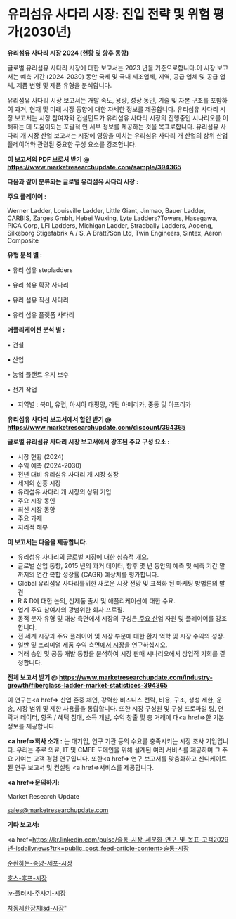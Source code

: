 # 유리섬유 사다리 시장: 진입 전략 및 위험 평가(2030년)

<strong>유리섬유 사다리 시장 2024 (현황 및 향후 동향)</strong>

글로벌 유리섬유 사다리 시장에 대한 보고서는 2023 년을 기준으로합니다.이 시장 보고서는 예측 기간 (2024-2030) 동안 국제 및 국내 제조업체, 지역, 공급 업체 및 공급 업체, 제품 변형 및 제품 유형을 분석합니다.

유리섬유 사다리 시장 보고서는 개발 속도, 용량, 성장 동인, 기술 및 자본 구조를 포함하여 과거, 현재 및 미래 시장 동향에 대한 자세한 정보를 제공합니다. 유리섬유 사다리 시장 보고서는 시장 참여자와 컨설턴트가 유리섬유 사다리 시장의 진행중인 시나리오를 이해하는 데 도움이되는 포괄적 인 세부 정보를 제공하는 것을 목표로합니다. 유리섬유 사다리 개 시장 산업 보고서는 시장에 영향을 미치는 유리섬유 사다리 개 산업의 상위 산업 플레이어와 관련된 중요한 구성 요소를 강조합니다.



<strong>이 보고서의 PDF 브로셔 받기 @ <a href=https://www.marketresearchupdate.com/sample/394365>https://www.marketresearchupdate.com/sample/394365</a></strong>



<strong>다음과 같이 분류되는 글로벌 유리섬유 사다리 시장 :</strong>



<strong>주요 플레이어 :</strong>

Werner Ladder, Louisville Ladder, Little Giant, Jinmao, Bauer Ladder, CARBIS, Zarges Gmbh, Hebei Wuxing, Lyte Ladders?Towers, Hasegawa, PICA Corp, LFI Ladders, Michigan Ladder, Stradbally Ladders, Aopeng, Silkeborg Stigefabrik A / S, A Bratt?Son Ltd, Twin Engineers, Sintex, Aeron Composite



<strong>유형 분석 별 :</strong>

• 유리 섬유 stepladders

• 유리 섬유 확장 사다리

• 유리 섬유 직선 사다리

• 유리 섬유 플랫폼 사다리



<strong>애플리케이션 분석 별 :</strong>

• 건설

• 산업

• 농업 플랜트 유지 보수

• 전기 작업

<ul>
  <li>지역별 : 북미, 유럽, 아시아 태평양, 라틴 아메리카, 중동 및 아프리카</li>
</ul>


<strong>유리섬유 사다리 보고서에서 할인 받기 @ <a href=https://www.marketresearchupdate.com/discount/394365>https://www.marketresearchupdate.com/discount/394365</a></strong>



<strong>글로벌 유리섬유 사다리 시장 보고서에서 강조된 주요 구성 요소 :</strong>
<ul>
  <li>시장 현황 (2024)</li>
  <li>수익 예측 (2024-2030)</li>
  <li>전년 대비 유리섬유 사다리 개 시장 성장</li>
  <li>세계의 신흥 시장</li>
  <li>유리섬유 사다리 개 시장의 상위 기업</li>
  <li>주요 시장 동인</li>
  <li>최신 시장 동향</li>
  <li>주요 과제</li>
  <li>지리적 해부</li>
</ul>


<strong>이 보고서는 다음을 제공합니다.</strong>
<ul>
  <li>유리섬유 사다리의 글로벌 시장에 대한 심층적 개요.</li>
  <li>글로벌 산업 동향, 2015 년의 과거 데이터, 향후 몇 년 동안의 예측 및 예측 기간 말까지의 연간 복합 성장률 (CAGR) 예상치를 평가합니다.</li>
  <li>Global 유리섬유 사다리를위한 새로운 시장 전망 및 표적화 된 마케팅 방법론의 발견</li>
  <li>R &amp; D에 대한 논의, 신제품 출시 및 애플리케이션에 대한 수요.</li>
  <li>업계 주요 참여자의 광범위한 회사 프로필.</li>
  <li>동적 분자 유형 및 대상 측면에서 시장의 구성은<a href=> 주요 산</a>업 자원 및 플레이어를 강조합니다.</li>
  <li>전 세계 시장과 주요 플레이어 및 시장 부문에 대한 환자 역학 및 시장 수익의 성장.</li>
  <li>일반 및 프리미엄 제품 수익 측면<a href=>에서 시</a>장을 연구하십시오.</li>
  <li>거래 승인 및 공동 개발 동향을 분석하여 시장 판매 시나리오에서 상업적 기회를 결정합니다.</li>
</ul>



<strong>전체 보고서 받기 @ <a href=https://www.marketresearchupdate.com/industry-growth/fiberglass-ladder-market-statistices-394365>https://www.marketresearchupdate.com/industry-growth/fiberglass-ladder-market-statistices-394365</a></strong>

이 연구는<a href=> 산업 존중</a> 체인, 강력한 비즈니스 전략, 비용, 구조, 생성 제한, 운송, 시장 범위 및 제한 사용률을 통합합니다. 또한 시장 구성원 및 구성 프로파일 링, 연락처 데이터, 항목 / 혜택 침대, 소득 개발, 수익 창출 및 총 거래에 대<a href=>한 기본 </a>정보를 제공합니다.



<strong><a href=>회사 소</a>개 :</strong>
는 대기업, 연구 기관 등의 수요를 충족시키는 시장 조사 기업입니다. 우리는 주로 의료, IT 및 CMFE 도메인을 위해 설계된 여러 서비스를 제공하며 그 주요 기여는 고객 경험 연구입니다. 또한<a href=> 연구 보</a>고서를 맞춤화하고 신디케이트 된 연구 보고서 및 컨설팅 <a href=>서비스</a>를 제공합니다.



<strong><a href=>문의하기:</a></strong>

Market Research Update

sales@marketresearchupdate.com



<strong>기타 보고서:</strong>

<a href=https://kr.linkedin.com/pulse/술통-시장-세분화-연구-및-목표-고객2029년-isdailynews?trk=public_post_feed-article-content>술통-시장</a>

<a href=https://www.linkedin.com/pulse/순환하는-종양-세포-시장-규모-및-성장-2023-survey-savvy-insights-360-analysis/>순환하는-종양-세포-시장</a>

<a href=https://www.linkedin.com/pulse/호스-후프-시장-세분화-연구-및-목표-고객2029년-analytics-alchemy-360-analysis-gbvbf/>호스-후프-시장</a>

<a href=https://www.linkedin.com/pulse/iv-플러시-주사기-시장-현재-및-미래-성장-2029-trend-tracking-tips-360-analysis-e3rsf/>iv-플러시-주사기-시장</a>

<a href=https://www.linkedin.com/pulse/차동제한장치lsd-시장-현재-및-미래-성장-2030-isdailynews-uxhec/>차동제한장치lsd-시장</a>"
